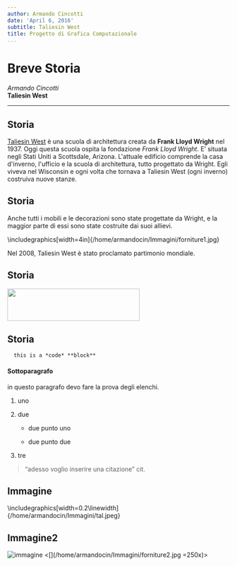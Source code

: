 ```yaml
---
author: Armando Cincotti
date: 'April 6, 2016'
subtitle: Taliesin West
title: Progetto di Grafica Computazionale
...
```


Breve Storia
==============================================

*Armando Cincotti*\
**Taliesin West**

* * * * *

Storia
------------

[Taliesin West](https://en.wikipedia.org/wiki/Taliesin_West) è una
scuola di architettura creata da **Frank Lloyd Wright** nel 1937. Oggi questa scuola ospita la fondazione *Frank Lloyd Wright*.  E’ situata negli Stati Uniti a Scottsdale, Arizona. L'attuale edificio comprende la casa d'inverno, l'ufficio e la scuola di architettura, tutto progettato da Wright. Egli viveva nel Wisconsin e ogni volta che tornava a Taliesin West (ogni inverno) costruiva nuove stanze.

Storia
-----------

Anche tutti i mobili e le decorazioni sono state progettate da Wright, e la maggior parte di essi sono state costruite dai suoi allievi.

\includegraphics[width=4in]{/home/armandocin/Immagini/forniture1.jpg}

Nel 2008, Taliesin West è stato proclamato partimonio mondiale.

Storia
---------

<img src="/home/armandocin/Immagini/forniture2.jpg" width="300" height="73"/>

Storia
---------
      this is a *code* **block**

#### Sottoparagrafo

in questo paragrafo devo fare la prova degli elenchi.

1.  uno

2.  due

    -   due punto uno

    -   due punto due

3.  tre

> “adesso voglio inserire una citazione” cit.

Immagine
--------
\includegraphics[width=0.2\linewidth]{/home/armandocin/Immagini/tal.jpeg}

Immagine2
----------
![immagine](/home/armandocin/Immagini/tal.jpeg)
<[](/home/armandocin/Immagini/forniture2.jpg =250x)>
